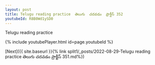 ```yaml
---
layout: post
title: Telugu reading practice  తెలుగు  చదవడం  ప్రాక్టీస్ 352
youtubeId: R8B0Wd1ySD0
---
```

 
 
Telugu reading practice
 
 
 
 
 


{% include youtubePlayer.html id=page.youtubeId %}
 
[Next]({{ site.baseurl }}{% link  split1/_posts/2022-08-29-Telugu reading practice  తెలుగు  చదవడం  ప్రాక్టీస్ 351.md%})
 
